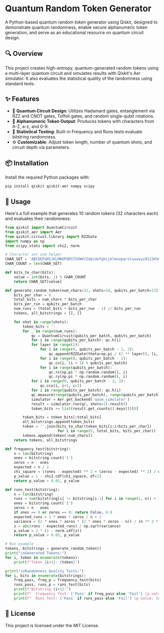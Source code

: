 # Quantum Random Token Generator

A Python-based quantum random token generator using Qiskit, designed to demonstrate quantum randomness, enable secure alphanumeric token generation, and serve as an educational resource on quantum circuit design.

## 🔍 Overview

This project creates high-entropy, quantum-generated random tokens using a multi-layer quantum circuit and simulates results with Qiskit's Aer simulator. It also evaluates the statistical quality of the randomness using standard tests.

## ✨ Features

- 🧠 **Quantum Circuit Design**: Utilizes Hadamard gates, entanglement via RZZ and CNOT gates, Toffoli gates, and random single-qubit rotations.
- 🔐 **Alphanumeric Token Output**: Produces tokens with characters from A-Z, a-z, and 0-9.
- 🧪 **Statistical Testing**: Built-in Frequency and Runs tests evaluate bitstring randomness.
- ⚙️ **Customizable**: Adjust token length, number of quantum shots, and circuit depth via parameters.

## 📦 Installation

Install the required Python packages with:

```bash
pip install qiskit qiskit-aer numpy scipy
```

## 🚀 Usage

Here's a full example that generates 10 random tokens (32 characters each) and evaluates their randomness:

```python
from qiskit import QuantumCircuit
from qiskit_aer import Aer
from qiskit.circuit.library import RZZGate
import numpy as np
from scipy.stats import chi2, norm

# Character set and helper
CHAR_SET = 'ABCDEFGHIJKLMNOPQRSTUVWXYZabcdefghijklmnopqrstuvwxyz0123456789'
CHAR_COUNT = len(CHAR_SET)

def bits_to_char(bits):
    value = int(bits, 2) % CHAR_COUNT
    return CHAR_SET[value]

def generate_random_token(num_chars=32, shots=10, qubits_per_batch=12):
    bits_per_char = 6
    total_bits = num_chars * bits_per_char
    bits_per_run = qubits_per_batch
    num_runs = (total_bits + bits_per_run - 1) // bits_per_run
    tokens, all_bitstrings = [], []

    for shot in range(shots):
        token_bits = ''
        for _ in range(num_runs):
            qc = QuantumCircuit(qubits_per_batch, qubits_per_batch)
            for i in range(qubits_per_batch): qc.h(i)
            for layer in range(2):
                for i in range(0, qubits_per_batch - 1, 2):
                    qc.append(RZZGate(theta=np.pi / (2 ** layer)), [i, i+1])
                for i in range(0, qubits_per_batch - 1):
                    qc.cx(i, (i + 1) % qubits_per_batch)
                for i in range(qubits_per_batch):
                    qc.rx(np.pi * np.random.random(), i)
                    qc.ry(np.pi * np.random.random(), i)
            for i in range(0, qubits_per_batch - 2, 3):
                qc.ccx(i, i+1, i+2)
            for i in range(qubits_per_batch): qc.h(i)
            qc.measure(range(qubits_per_batch), range(qubits_per_batch))
            simulator = Aer.get_backend('qasm_simulator')
            result = simulator.run(qc, shots=1).result()
            token_bits += list(result.get_counts().keys())[0]

        token_bits = token_bits[:total_bits]
        all_bitstrings.append(token_bits)
        token = ''.join(bits_to_char(token_bits[i:i+bits_per_char])
                        for i in range(0, total_bits, bits_per_char))
        tokens.append(token[:num_chars])
    return tokens, all_bitstrings

def frequency_test(bitstring):
    n = len(bitstring)
    ones = bitstring.count('1')
    zeros = n - ones
    expected = n / 2
    chi_square = ((ones - expected) ** 2 + (zeros - expected) ** 2) / expected
    p_value = 1 - chi2.cdf(chi_square, df=1)
    return p_value > 0.05, p_value

def runs_test(bitstring):
    n = len(bitstring)
    runs = sum(bitstring[i] != bitstring[i-1] for i in range(1, n)) + 1
    ones = bitstring.count('1')
    zeros = n - ones
    if ones == 0 or zeros == 0: return False, 0.0
    expected_runs = 2 * ones * zeros / n + 1
    variance = (2 * ones * zeros * (2 * ones * zeros - n)) / (n ** 2 * (n - 1))
    z = abs(runs - expected_runs) / np.sqrt(variance)
    p_value = 2 * (1 - norm.cdf(z))
    return p_value > 0.05, p_value

# Run example
tokens, bitstrings = generate_random_token()
print("\nGenerated Tokens:")
for i, token in enumerate(tokens):
    print(f"Token {i+1}: {token}")

print("\nRandomness Quality Tests:")
for i, bits in enumerate(bitstrings):
    freq_pass, freq_p = frequency_test(bits)
    runs_pass, runs_p = runs_test(bits)
    print(f"Bitstring {i+1}:")
    print(f"  Frequency Test: {'Pass' if freq_pass else 'Fail'} (p-value: {freq_p:.4f})")
    print(f"  Runs Test: {'Pass' if runs_pass else 'Fail'} (p-value: {runs_p:.4f})")
```

## 📝 License

This project is licensed under the MIT License.
